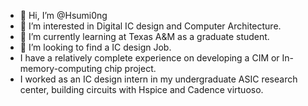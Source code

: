 - 👋 Hi, I’m @Hsumi0ng
- 👀 I’m interested in Digital IC design and Computer Architecture.
- 🌱 I’m currently learning at Texas A&M as a graduate student.
- 💞️ I’m looking to find a IC design Job.
- I have a relatively complete experience on developing a CIM or In-memory-computing chip project. 
- I worked as an IC design intern in my undergraduate ASIC research center, building circuits with Hspice and Cadence virtuoso.

<!---
Hsumi0ng/Hsumi0ng is a ✨ special ✨ repository because its `README.md` (this file) appears on your GitHub profile.
You can click the Preview link to take a look at your changes.
--->
